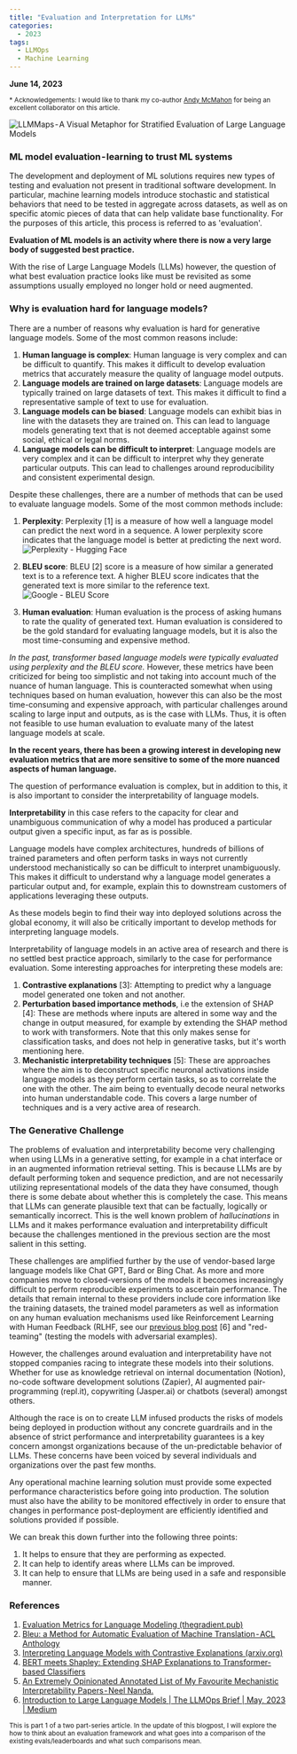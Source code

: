 ```yaml
---
title: "Evaluation and Interpretation for LLMs"
categories:
  - 2023
tags:
  - LLMOps
  - Machine Learning
---
```

**June 14, 2023** 

<sup> * Acknowledgements: I would like to thank my co-author [Andy McMahon](https://twitter.com/ElectricWeegie) for being an excellent collaborator on this article.</sup>

![LLMMaps - A Visual Metaphor for Stratified Evaluation of Large Language Models](\assets\evals\1.png)

### ML model evaluation - learning to trust ML systems
The development and deployment of ML solutions requires new types of testing and evaluation not present in traditional software development. In particular, machine learning models introduce stochastic and statistical behaviors that need to be tested in aggregate across datasets, as well as on specific atomic pieces of data that can help validate base functionality. For the purposes of this article, this process is referred to as 'evaluation'.

**Evaluation of ML models is an activity where there is now a very large body of suggested best practice.**

With the rise of Large Language Models (LLMs) however, the question of what best evaluation practice looks like must be revisited as some assumptions usually employed no longer hold or need augmented.

### Why is evaluation hard for language models?

There are a number of reasons why evaluation is hard for generative language models. Some of the most common reasons include:

1. **Human language is complex**: Human language is very complex and can be difficult to quantify. This makes it difficult to develop evaluation metrics that accurately measure the quality of language model outputs.
2. **Language models are trained on large datasets**: Language models are typically trained on large datasets of text. This makes it difficult to find a representative sample of text to use for evaluation.
3. **Language models can be biased**: Language models can exhibit bias in line with the datasets they are trained on. This can lead to language models generating text that is not deemed acceptable against some social, ethical or legal norms.
4. **Language models can be difficult to interpret**: Language models are very complex and it can be difficult to interpret why they generate particular outputs. This can lead to challenges around reproducibility and consistent experimental design.

Despite these challenges, there are a number of methods that can be used to evaluate language models. Some of the most common methods include:

1. **Perplexity**: Perplexity [1] is a measure of how well a language model can predict the next word in a sequence. A lower perplexity score indicates that the language model is better at predicting the next word.![Perplexity - Hugging Face](\assets\evals\2.png)

2. **BLEU score**: BLEU [2] score is a measure of how similar a generated text is to a reference text. A higher BLEU score indicates that the generated text is more similar to the reference text. ![Google - BLEU Score](\assets\evals\3.png)

3. **Human evaluation**: Human evaluation is the process of asking humans to rate the quality of generated text. Human evaluation is considered to be the gold standard for evaluating language models, but it is also the most time-consuming and expensive method.

*In the past, transformer based language models were typically evaluated using perplexity and the BLEU score.* However, these metrics have been criticized for being too simplistic and not taking into account much of the nuance of human language. This is counteracted somewhat when using techniques based on human evaluation, however this can also be the most time-consuming and expensive approach, with particular challenges around scaling to large input and outputs, as is the case with LLMs. Thus, it is often not feasible to use human evaluation to evaluate many of the latest language models at scale.

**In the recent years, there has been a growing interest in developing new evaluation metrics that are more sensitive to some of the more nuanced aspects of human language.**

The question of performance evaluation is complex, but in addition to this, it is also important to consider the interpretability of language models.

**Interpretability** in this case refers to the capacity for clear and unambiguous communication of why a model has produced a particular output given a specific input, as far as is possible.

Language models have complex architectures, hundreds of billions of trained parameters and often perform tasks in ways not currently understood mechanistically so can be difficult to interpret unambiguously. This makes it difficult to understand why a language model generates a particular output and, for example, explain this to downstream customers of applications leveraging these outputs.

As these models begin to find their way into deployed solutions across the global economy, it will also be critically important to develop methods for interpreting language models.

Interpretability of language models in an active area of research and there is no settled best practice approach, similarly to the case for performance evaluation. Some interesting approaches for interpreting these models are:

1. **Contrastive explanations** [3]: Attempting to predict why a language model generated one token and not another.
2. **Perturbation based importance methods**, i.e the extension of SHAP [4]: These are methods where inputs are altered in some way and the change in output measured, for example by extending the SHAP method to work with transformers. Note that this only makes sense for classification tasks, and does not help in generative tasks, but it's worth mentioning here.
3. **Mechanistic interpretability techniques** [5]: These are approaches where the aim is to deconstruct specific neuronal activations inside language models as they perform certain tasks, so as to correlate the one with the other. The aim being to eventually decode neural networks into human understandable code. This covers a large number of techniques and is a very active area of research.

### The Generative Challenge
The problems of evaluation and interpretability become very challenging when using LLMs in a generative setting, for example in a chat interface or in an augmented information retrieval setting. This is because LLMs are by default performing token and sequence prediction, and are not necessarily utilizing representational models of the data they have consumed, though there is some debate about whether this is completely the case. This means that LLMs can generate plausible text that can be factually, logically or semantically incorrect. This is the well known problem of *hallucinations* in LLMs and it makes performance evaluation and interpretability difficult because the challenges mentioned in the previous section are the most salient in this setting.

These challenges are amplified further by the use of vendor-based large language models like Chat GPT, Bard or Bing Chat. As more and more companies move to closed-versions of the models it becomes increasingly difficult to perform reproducible experiments to ascertain performance. The details that remain internal to these providers include core information like the training datasets, the trained model parameters as well as information on any human evaluation mechanisms used like Reinforcement Learning with Human Feedback (RLHF, see our [previous blog post](https://abiaryan.com/posts/intro-llms/) [6] and "red-teaming" (testing the models with adversarial examples).

However, the challenges around evaluation and interpretability have not stopped companies racing to integrate these models into their solutions. Whether for use as knowledge retrieval on internal documentation (Notion), no-code software development solutions (Zapier), AI augmented pair-programming (repl.it), copywriting (Jasper.ai) or chatbots (several) amongst others.

Although the race is on to create LLM infused products the risks of models being deployed in production without any concrete guardrails and in the absence of strict performance and interpretability guarantees is a key concern amongst organizations because of the un-predictable behavior of LLMs. These concerns have been voiced by several individuals and organizations over the past few months.

Any operational machine learning solution must provide some expected performance characteristics before going into production. The solution must also have the ability to be monitored effectively in order to ensure that changes in performance post-deployment are efficiently identified and solutions provided if possible. 

We can break this down further into the following three points:

1. It helps to ensure that they are performing as expected.
2. It can help to identify areas where LLMs can be improved.
3. It can help to ensure that LLMs are being used in a safe and responsible manner.

### References
1. [Evaluation Metrics for Language Modeling (thegradient.pub)](https://thegradient.pub/understanding-evaluation-metrics-for-language-models/)
2. [Bleu: a Method for Automatic Evaluation of Machine Translation - ACL Anthology](https://aclanthology.org/P02-1040/)
3. [Interpreting Language Models with Contrastive Explanations (arxiv.org)](https://arxiv.org/abs/2202.10419)
4. [BERT meets Shapley: Extending SHAP Explanations to Transformer-based Classifiers](https://aclanthology.org/2021.hackashop-1.3/)
5. [An Extremely Opinionated Annotated List of My Favourite Mechanistic Interpretability Papers - Neel Nanda.](https://www.neelnanda.io/mechanistic-interpretability/favourite-papers#language-models=)
6. [Introduction to Large Language Models | The LLMOps Brief | May, 2023 | Medium](https://medium.com/the-llmops-brief/introduction-to-large-language-models-9ac028d34732)

<sup>This is part 1 of a two part-series article. In the update of this blogpost, I will explore the how to think about an evaluation framework and what goes into a comparison of the existing evals/leaderboards and what such comparisons mean.</sup>